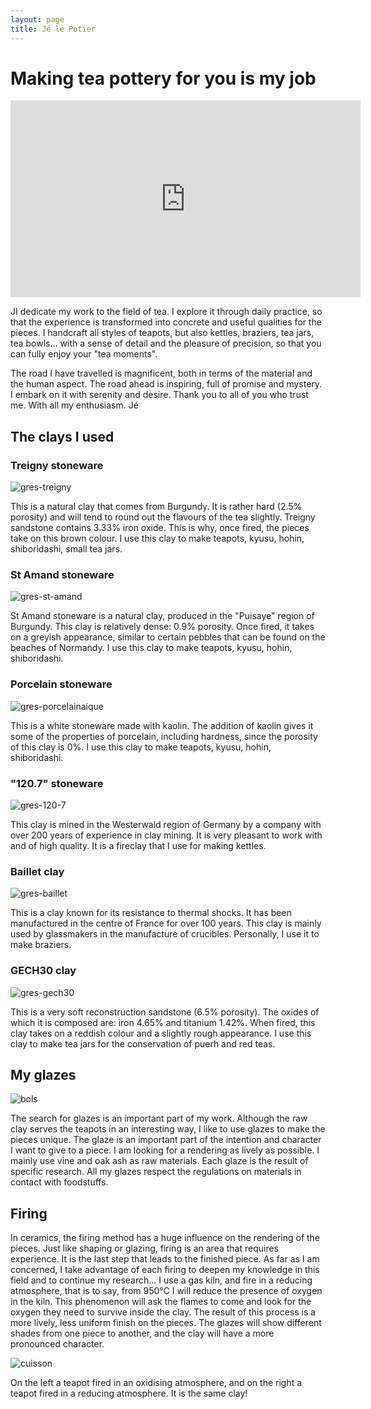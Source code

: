 ```yaml
---
layout: page
title: Jé le Potier
---
```


# Making tea pottery for you is my job

<iframe width="560" height="315" src="https://www.youtube.com/embed/3W9g7_UAsrc" title="YouTube video player" frameborder="0" allow="accelerometer; autoplay; clipboard-write; encrypted-media; gyroscope; picture-in-picture" allowfullscreen></iframe>

JI dedicate my work to the field of tea. I explore it through daily practice, so that the experience is transformed into concrete and useful qualities for the pieces. I handcraft all styles of teapots, but also kettles, braziers, tea jars, tea bowls... with a sense of detail and the pleasure of precision, so that you can fully enjoy your "tea moments".

The road I have travelled is magnificent, both in terms of the material and the human aspect. The road ahead is inspiring, full of promise and mystery. I embark on it with serenity and desire.
Thank you to all of you who trust me. With all my enthusiasm.
Jé

## The clays I used

### Treigny stoneware

![gres-treigny](assets/media/treigny.jpg)

This is a natural clay that comes from Burgundy. It is rather hard (2.5% porosity) and will tend to round out the flavours of the tea slightly. Treigny sandstone contains 3.33% iron oxide. This is why, once fired, the pieces take on this brown colour. I use this clay to make teapots, kyusu, hohin, shiboridashi, small tea jars.

### St Amand stoneware

![gres-st-amand](assets/media/saint-amand.jpg)

St Amand stoneware is a natural clay, produced in the "Puisaye" region of Burgundy. This clay is relatively dense: 0.9% porosity. Once fired, it takes on a greyish appearance, similar to certain pebbles that can be found on the beaches of Normandy. I use this clay to make teapots, kyusu, hohin, shiboridashi.

### Porcelain stoneware

![gres-porcelainaique](assets/media/porcelainique.jpg)

This is a white stoneware made with kaolin. The addition of kaolin gives it some of the properties of porcelain, including hardness, since the porosity of this clay is 0%. I use this clay to make teapots, kyusu, hohin, shiboridashi.

### "120.7" stoneware

![gres-120-7](assets/media/120-7.jpg)

This clay is mined in the Westerwald region of Germany by a company with over 200 years of experience in clay mining. It is very pleasant to work with and of high quality. It is a fireclay that I use for making kettles.

### Baillet clay

![gres-baillet](assets/media/baillet.jpg)

This is a clay known for its resistance to thermal shocks. It has been manufactured in the centre of France for over 100 years. This clay is mainly used by glassmakers in the manufacture of crucibles. Personally, I use it to make braziers.

### GECH30 clay

![gres-gech30](assets/media/gech30.jpg)

This is a very soft reconstruction sandstone (6.5% porosity). The oxides of which it is composed are: iron 4.65% and titanium 1.42%. When fired, this clay takes on a reddish colour and a slightly rough appearance. I use this clay to make tea jars for the conservation of puerh and red teas.

## My glazes

![bols](assets/media/yunomi-bols-à-thé-émaillés.jpg)

The search for glazes is an important part of my work. Although the raw clay serves the teapots in an interesting way, I like to use glazes to make the pieces unique. The glaze is an important part of the intention and character I want to give to a piece.
I am looking for a rendering as lively as possible. I mainly use vine and oak ash as raw materials. Each glaze is the result of specific research. All my glazes respect the regulations on materials in contact with foodstuffs.

## Firing

In ceramics, the firing method has a huge influence on the rendering of the pieces.
Just like shaping or glazing, firing is an area that requires experience. It is the last step that leads to the finished piece.
As far as I am concerned, I take advantage of each firing to deepen my knowledge in this field and to continue my research...
I use a gas kiln, and fire in a reducing atmosphere, that is to say, from 950°C I will reduce the presence of oxygen in the kiln. This phenomenon will ask the flames to come and look for the oxygen they need to survive inside the clay.
The result of this process is a more lively, less uniform finish on the pieces. The glazes will show different shades from one piece to another, and the clay will have a more pronounced character.

![cuisson](assets/media/cuisson-reduction.jpg)

On the left a teapot fired in an oxidising atmosphere, and on the right a teapot fired in a reducing atmosphere.
It is the same clay!
